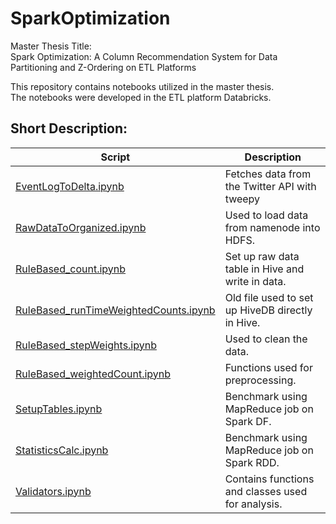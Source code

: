 # SparkOptimization
Master Thesis Title:  
  Spark Optimization: A Column Recommendation System for Data Partitioning and Z-Ordering on ETL Platforms  


This repository contains notebooks utilized in the master thesis.   
The notebooks were developed in the ETL platform Databricks.


<a name="desc"></a>
## Short Description:

Script  | Description
------------- | ------------- 
[EventLogToDelta.ipynb](https://github.com/havardMoe/Twitter_Sentiment/blob/c5bbb9a0e545c8305d869071e505ab6a631d7ca3/scripts/fetch_twitter_data.py)  | Fetches data from the Twitter API with tweepy
[RawDataToOrganized.ipynb](https://github.com/havardMoe/Twitter_Sentiment/blob/c5bbb9a0e545c8305d869071e505ab6a631d7ca3/scripts/load_data_to_hdfs.sh)  | Used to load data from namenode into HDFS.
[RuleBased_count.ipynb](https://github.com/havardMoe/Twitter_Sentiment/blob/c5bbb9a0e545c8305d869071e505ab6a631d7ca3/scripts/spark_set_up_raw_data.py)  | Set up raw data table in Hive and write in data.
[RuleBased_runTimeWeightedCounts.ipynb](https://github.com/havardMoe/Twitter_Sentiment/blob/f9253edb3affe3b40b68b7796c474d6c8e1bea88/scripts/set_up_hiveDB.sql)  | Old file used to set up HiveDB directly in Hive.
[RuleBased_stepWeights.ipynb](https://github.com/havardMoe/Twitter_Sentiment/blob/c5bbb9a0e545c8305d869071e505ab6a631d7ca3/code/preprocessing/preprocessing.py)  | Used to clean the data.
[RuleBased_weightedCount.ipynb](https://github.com/havardMoe/Twitter_Sentiment/blob/c5bbb9a0e545c8305d869071e505ab6a631d7ca3/code/preprocessing/preproc_functions.py)  | Functions used for preprocessing.
[SetupTables.ipynb](https://github.com/havardMoe/Twitter_Sentiment/blob/f9253edb3affe3b40b68b7796c474d6c8e1bea88/code/analysis/daily_wordlist_DF.py)  | Benchmark using MapReduce job on Spark DF.
[StatisticsCalc.ipynb](https://github.com/havardMoe/Twitter_Sentiment/blob/f9253edb3affe3b40b68b7796c474d6c8e1bea88/code/analysis/daily_wordlist_MR.py)  | Benchmark using MapReduce job on Spark RDD.
[Validators.ipynb](https://github.com/havardMoe/Twitter_Sentiment/blob/f9253edb3affe3b40b68b7796c474d6c8e1bea88/code/analysis/analysis.py)  | Contains functions and classes used for analysis.
